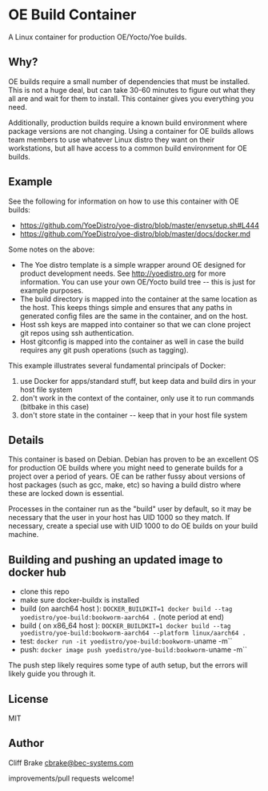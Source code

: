# OE Build Container

A Linux container for production OE/Yocto/Yoe builds.

## Why?

OE builds require a small number of dependencies that must be installed. This is not a huge deal,
but can take 30-60 minutes to figure out what they all are and wait for them to install. This
container gives you everything you need.

Additionally, production builds require a known build environment where package versions are
not changing. Using a container for OE builds allows team members to use whatever Linux distro
they want on their workstations, but all have access to a common build environment for OE builds.

## Example

See the following for information on how to use this container with OE builds:

- https://github.com/YoeDistro/yoe-distro/blob/master/envsetup.sh#L444
- https://github.com/YoeDistro/yoe-distro/blob/master/docs/docker.md

Some notes on the above:

- The Yoe distro template is a simple wrapper around OE designed for product development needs.
  See http://yoedistro.org for more information. You can use your own OE/Yocto build tree -- this is just for example purposes.
- The build directory is mapped into the container at the same location as the host. This keeps things
  simple and ensures that any paths in generated config files are the same in the container, and on the host.
- Host ssh keys are mapped into container so that we can clone project git repos using ssh authentication.
- Host gitconfig is mapped into the container as well in case the build requires any git push operations (such as tagging).

This example illustrates several fundamental principals of Docker:

1. use Docker for apps/standard stuff, but keep data and build dirs in your host file system
1. don't work in the context of the container, only use it to run commands (bitbake in this case)
1. don't store state in the container -- keep that in your host file system

## Details

This container is based on Debian. Debian has proven to be an excellent OS for production OE builds where you
might need to generate builds for a project over a period of years. OE can be rather fussy about versions
of host packages (such as gcc, make, etc) so having a build distro where these are locked down is essential.

Processes in the container run as the "build" user by default, so it may be necessary that the user in your
host has UID 1000 so they match. If necessary, create a special use with UID 1000 to do OE builds on your build
machine.

## Building and pushing an updated image to docker hub

- clone this repo
- make sure docker-buildx is installed
- build (on aarch64 host ): `DOCKER_BUILDKIT=1 docker build --tag yoedistro/yoe-build:bookworm-aarch64 .` (note period at end)
- build ( on x86_64 host ): `DOCKER_BUILDKIT=1 docker build --tag yoedistro/yoe-build:bookworm-aarch64 --platform linux/aarch64 .`
- test: `docker run -it yoedistro/yoe-build:bookworm-`uname -m``
- push: `docker image push yoedistro/yoe-build:bookworm-`uname -m``

The push step likely requires some type of auth setup, but the errors will likely guide you through it.

## License

MIT

## Author

Cliff Brake <cbrake@bec-systems.com>

improvements/pull requests welcome!
